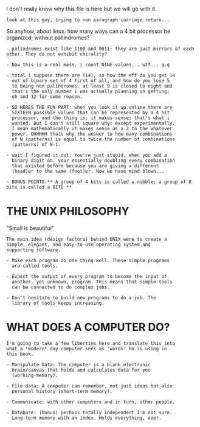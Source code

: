 

I don't really know why this file is here but we will go with it.

	look at this guy, trying to non paragraph carriage return...

So anyhow, about linux. how many ways can a 4 bit processor be organized; without pallindromes?

	- palindromes exist like 1100 and 0011; they are just mirrors of each other. They do not exhibit chirality?

	- Now this is a real mess, i count NINE values... wtf... q.q

	- total i suppose there are (14), so how the eff do you get 14
	  out of binary set of 4 first of all, and how do you lose 5
	  to being non palindromes. at least 9 is closed to eight and
	  that's the only number i was actually planning on getting;
	  oh and 12 for some reason.

	- SO HERES THE FUN PART: when you look it up online there are
	  SIXTEEN possible values that can be represented by a 4 bit
	  processor, and the thing is: it makes sense; that's what i
	  wanted. But I can't still square why: except experimentally.
	  I mean mathematically it makes sense as a 2 to the whatever
	  power. OHHHHH thats why the answer to how many combinations
	  of N (patterns) is equal to twice the number of combinations
	  (patterns) of N-1.

	- wait I figured it out: You're just stupid, when you add a
	  binary digit on, your essentially doubling every combination
	  that existed before because you are giving a different
	  (head)er to the same (foot)er. Now we have mind blown...

	- BONUS POINTS:** A group of 4 bits is called a nibble; a group of 8 bits is called a BITE **



THE UNIX PHILOSOPHY
======================
  "Small is beautiful"

	The main idea (design factors) behind UNIX were to create a
	simple, elegant, and easy-to-use operating system and
	supporting software. 

	- Make each program do one thing well. These simple programs
	  are called tools.

	- Expect the output of every program to become the input of
	  another, yet unknown, program. This means that simple tools
	  can be connected to do complex jobs.

	- Don't hesitate to build new programs to do a job. The
	  library of tools keeps increasing.


WHAT DOES A COMPUTER DO?
========================

	I'm going to take a few liberties here and translate this into
	what a *modern* day computer sees as 'words' he is using in
	this book.

	- Manipulate Data: The computer is a blank electronic
	  brain/canvas that holds and calculates data for you
	  (working-memory).

	- File data: A computer can remember, not just ideas but also
	  personal history (short-term memory).

	- Communicate: with other computers and in turn, other people.

	- Database: (bonus) perhaps totally independent I'm not sure.
	  Long-term memory with an index. Holds everything, ever.
